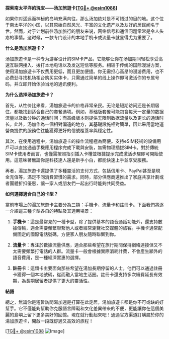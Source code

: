 **探索南太平洋的瑰宝——汤加旅遊卡[[TG💪+ @esim1088](https://t.me/s/esim1088)]**

如果你对遥远而神秘的岛屿充满向往，那么汤加绝对是不可错过的目的地。这个位于南太平洋的小国，以其原始自然风光、丰富的文化遗产以及友好的居民闻名于世。然而，对于计划前往汤加旅行的朋友来说，网络信号和通信问题常常是令人头疼的事情。这时候，一款专门设计的本地手机卡或流量卡就显得尤为重要了。

**什么是汤加旅遊卡？**

汤加旅遊卡是一种专为游客设计的SIM卡产品，它能够让你在汤加期间轻松享受高速互联网接入、拨打本地电话以及发送短信等服务。相较于传统的国际漫游方案，使用湯加旅遊卡不仅费用更低，而且更加便捷。你无需担心高昂的漫游费用，也不必费劲寻找机场柜台购买实体卡，只需通过简单的线上操作即可激活你的专属号码，并立即开始体验当地的通讯便利。

**为什么选择汤加旅遊卡？**

首先，从性价比来看，湯加旅遊卡的价格非常亲民。无论是短期访问还是长期居住，都能找到适合自己的套餐选项。例如，基础版套餐可能包含每天一定量的数据流量以及数分钟的通话时间；而高级版本则提供无限制数据流量以及更长的通话时长。此外，汤加作為一個相對偏遠的地方，其基礎設施相對簡單，因此采用當地運營商提供的服務往往能獲得更好的信號覆蓋率與穩定性。

其次，在使用過程中，湯加旅遊卡的操作流程極為簡便。支持eSIM技術的設備用戶可以直接通過手機應用程序完成下載與安裝，無需物理插拔SIM卡。對於傳統SIM卡使用者而言，也僅需按照指引插入卡槽並根據提示完成激活步驟即可開始使用。這意味著無論你是科技達人還是新手小白，都能快速上手並享受服務。

再者，湯加旅遊卡還提供了多種靈活的支付方式，包括信用卡、PayPal甚至是現金充值等，滿足不同消費習慣的需求。同時，部分供應商還推出了家庭共享計劃或者團體折扣優惠，讓一家人或朋友們一起出行時能夠共同受益。

**如何選擇適合自己的卡型？**

當前市場上的湯加旅遊卡主要分為三類：手機卡、流量卡和註冊卡。下面我們將逐一介紹這三種卡型各自的特點及其適用場景：

1. **手機卡**：這是最常見的一種卡型，除了提供基本的語音通話功能外，還支持數據傳輸，適合需要頻繁聯繫他人或者經常瀏覽社交媒體的旅客。手機卡通常配備固定的國際電話號碼，方便家人朋友隨時聯繫到你。

2. **流量卡**：專注於數據流量供應，適合那些希望在旅行期間保持網絡連接但又不太需要頻繁打電話的人群。流量卡一般會根據實際消耗計費，不會產生額外的語音費用，是一種經濟實惠的選擇。

3. **註冊卡**：這類卡主要面向那些希望在湯加長期停留的人士，他們可以通過註冊卡獲得一個本地號碼，從而融入當地生活圈。註冊卡還支持多次續費延長有效期，為長期居留者提供了更大的靈活性。

**結語**

總之，無論你是短暫訪問湯加還是打算在此定居，湯加旅遊卡都是你不可或缺的好幫手。它不僅能夠幫助你克服語言障礙和文化差異帶來的不便，更能讓你在這個美麗的島嶼上留下更多美好的回憶。現在就行動起來吧！通過官方渠道訂購屬於你的湯加旅遊卡，開啟一段既舒適又高效的旅程！

[[TG💪+ @esim1088](https://t.me/s/esim1088) ![Image](https://i.postimg.cc/4NQfJmqS/Snipaste-2025-05-13-00-14-12.png)]